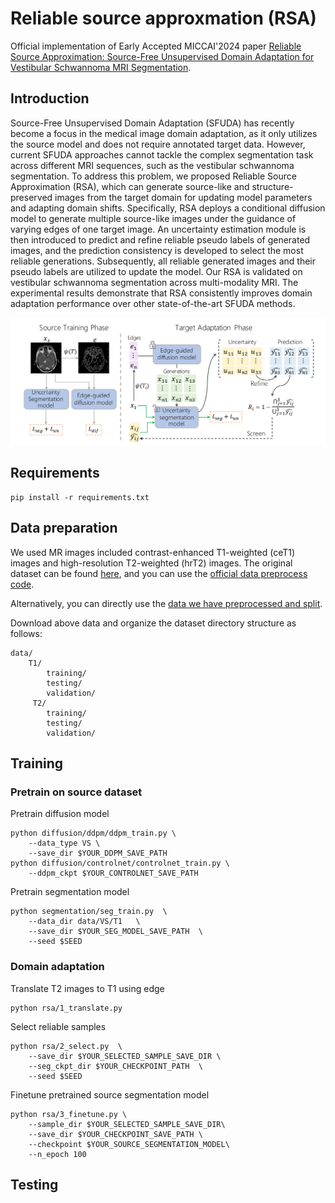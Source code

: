 # Reliable source approxmation (RSA)
Official implementation of Early Accepted MICCAI'2024 paper [Reliable Source Approximation: Source-Free Unsupervised Domain Adaptation for Vestibular Schwannoma MRI Segmentation]().

## Introduction
Source-Free Unsupervised Domain Adaptation (SFUDA) has recently become a focus in the medical image domain adaptation, as it only utilizes the source model and does not require annotated target data. However, current SFUDA approaches cannot tackle the complex segmentation task across different MRI sequences, such as the vestibular schwannoma segmentation. To address this problem, we proposed Reliable Source Approximation (RSA), which can generate source-like and structure-preserved images from the target domain for updating model parameters and adapting domain shifts. Specifically, RSA deploys a conditional diffusion model to generate multiple source-like images under the guidance of varying edges of one target image. An uncertainty estimation module is then introduced to predict and refine reliable pseudo labels of generated images, and the prediction consistency is developed to select the most reliable generations. Subsequently, all reliable generated images and their pseudo labels are utilized to update the model. Our RSA is validated on vestibular schwannoma segmentation across multi-modality MRI.  The experimental results demonstrate that RSA consistently improves domain adaptation performance over other state-of-the-art SFUDA methods.

![Alt text](pics/RSA_flow.png)


## Requirements
```
pip install -r requirements.txt
```

## Data preparation
We used MR images included contrast-enhanced T1-weighted (ceT1) images and high-resolution T2-weighted (hrT2) images. The original dataset can be found [here](https://www.cancerimagingarchive.net/collection/vestibular-schwannoma-seg/), and you can use the [official data preprocess code](https://github.com/KCL-BMEIS/VS_Seg).

Alternatively, you can directly use the [data we have  preprocessed and split](https://drive.google.com/file/d/1eV_23hgthHMx7TK3H-_Q54rvF-oEwl8_/view?usp=sharing). 

Download above data and organize the dataset directory structure as follows:
```
data/
    T1/
        training/
        testing/
        validation/
     T2/
        training/
        testing/
        validation/
```

## Training
### Pretrain on source dataset
Pretrain diffusion model
```
python diffusion/ddpm/ddpm_train.py \
    --data_type VS \
    --save_dir $YOUR_DDPM_SAVE_PATH
python diffusion/controlnet/controlnet_train.py \
    --ddpm_ckpt $YOUR_CONTROLNET_SAVE_PATH
```

Pretrain segmentation model
```
python segmentation/seg_train.py  \
    --data_dir data/VS/T1   \
    --save_dir $YOUR_SEG_MODEL_SAVE_PATH  \ 
    --seed $SEED
```

### Domain adaptation
Translate T2 images to T1 using edge
```
python rsa/1_translate.py
```

Select reliable samples
```
python rsa/2_select.py  \
    --save_dir $YOUR_SELECTED_SAMPLE_SAVE_DIR \
    --seg_ckpt_dir $YOUR_CHECKPOINT_PATH  \
    --seed $SEED
```

Finetune pretrained source segmentation model
```
python rsa/3_finetune.py \
    --sample_dir $YOUR_SELECTED_SAMPLE_SAVE_DIR\
    --save_dir $YOUR_CHECKPOINT_SAVE_PATH \
    --checkpoint $YOUR_SOURCE_SEGMENTATION_MODEL\
    --n_epoch 100
```

## Testing
